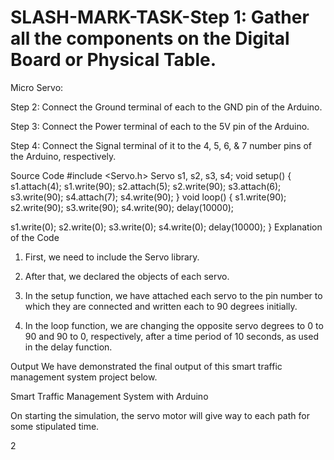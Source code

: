 # SLASH-MARK-TASK-Step 1: Gather all the components on the Digital Board or Physical Table.

Micro Servo:

Step 2: Connect the Ground terminal of each to the GND pin of the Arduino.

Step 3: Connect the Power terminal of each to the 5V pin of the Arduino.

Step 4: Connect the Signal terminal of it to the 4, 5, 6, & 7 number pins of the Arduino, respectively.

Source Code
#include <Servo.h>
Servo s1, s2, s3, s4;
void setup()
{
s1.attach(4);
s1.write(90);
s2.attach(5);
s2.write(90);
s3.attach(6);
s3.write(90);
s4.attach(7);
s4.write(90);
}
void loop()
{
s1.write(90);
s2.write(90);
s3.write(90);
s4.write(90);
delay(10000);


s1.write(0);
s2.write(0);
s3.write(0);
s4.write(0);
delay(10000);
}
Explanation of the Code
1. First, we need to include the Servo library.

2. After that, we declared the objects of each servo.

3. In the setup function, we have attached each servo to the pin number to which they are connected and written each to 90 degrees initially.

4. In the loop function, we are changing the opposite servo degrees to 0 to 90 and 90 to 0, respectively, after a time period of 10 seconds, as used in the delay function.

Output
We have demonstrated the final output of this smart traffic management system project below.

Smart Traffic Management System with Arduino

On starting the simulation, the servo motor will give way to each path for some stipulated time.

2
